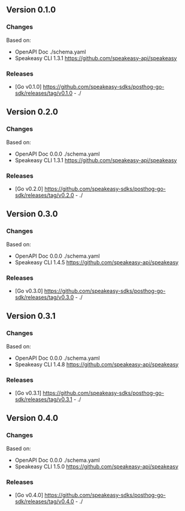 

## Version 0.1.0
### Changes
Based on:
- OpenAPI Doc  ./schema.yaml
- Speakeasy CLI 1.3.1 https://github.com/speakeasy-api/speakeasy
### Releases
- [Go v0.1.0] https://github.com/speakeasy-sdks/posthog-go-sdk/releases/tag/v0.1.0 - ./

## Version 0.2.0
### Changes
Based on:
- OpenAPI Doc 0.0.0 ./schema.yaml
- Speakeasy CLI 1.3.1 https://github.com/speakeasy-api/speakeasy
### Releases
- [Go v0.2.0] https://github.com/speakeasy-sdks/posthog-go-sdk/releases/tag/v0.2.0 - ./

## Version 0.3.0
### Changes
Based on:
- OpenAPI Doc 0.0.0 ./schema.yaml
- Speakeasy CLI 1.4.5 https://github.com/speakeasy-api/speakeasy
### Releases
- [Go v0.3.0] https://github.com/speakeasy-sdks/posthog-go-sdk/releases/tag/v0.3.0 - ./

## Version 0.3.1
### Changes
Based on:
- OpenAPI Doc 0.0.0 ./schema.yaml
- Speakeasy CLI 1.4.8 https://github.com/speakeasy-api/speakeasy
### Releases
- [Go v0.3.1] https://github.com/speakeasy-sdks/posthog-go-sdk/releases/tag/v0.3.1 - ./

## Version 0.4.0
### Changes
Based on:
- OpenAPI Doc 0.0.0 ./schema.yaml
- Speakeasy CLI 1.5.0 https://github.com/speakeasy-api/speakeasy
### Releases
- [Go v0.4.0] https://github.com/speakeasy-sdks/posthog-go-sdk/releases/tag/v0.4.0 - ./